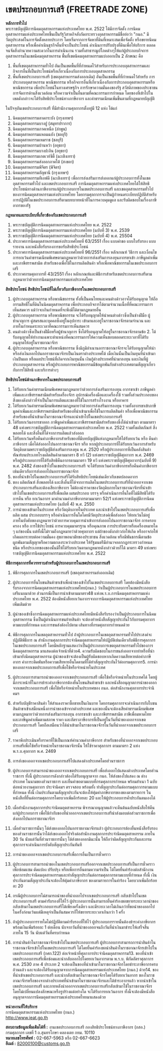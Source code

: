 เขตประกอบการเสรี (FREETRADE ZONE)
====
**หลักการทั่วไป**  
พระราชบัญญัติการนิคมอุตสาหกรรมแห่งประเทศไทย พ.ศ. 2522 ได้มีการจัดตั้ง การนิคมอุตสาหกรรมแห่งประเทศไทยขึ้นเป็นรัฐวิสาหกิจสังกัดกระทรวงอุตสาหกรรมมีชื่อย่อว่า "กนอ." มีวัตถุประสงค์ในการจัดตั้งหลายประการ โดยเริ่มจากการจัดหาที่ดินที่เหมาะสมเพื่อจัดตั้ง หรือขยายนิคมอุตสาหกรรม หรือเพื่อดำเนินธุรกิจอื่นที่จะเป็นประโยชน์ ดำเนินการปรับปรุงที่ดินเพื่อให้บริการ ตลอดจนจัดสิ่งอำนวยความสะดวกในการดำเนินงาน รวมทั้งสาธารณูปโภคต่างๆให้แก่ผู้ประกอบกิจการอุตสาหกรรมในเขตนิคมอุตสาหกรรม พื้นที่เขตนิคมอุตสาหกรรมแบ่งออกเป็น 2 ลักษณะ คือ

1.  พื้นที่เขตอุตสาหกรรมทั่วไป อันเป็นเขตพื้นที่ที่กำหนดไว้สำหรับการประกอบอุตสาหกรรมและกิจการอื่นที่เป็นประโยชน์หรือเกี่ยวเนื่องกับการประกอบอุตสาหกรรม
2.  พื้นที่เขตประกอบการเสรี (เขตอุตสาหกรรมส่งออกเดิม) อันเป็นเขตพื้นที่ที่กำหนดไว้สำหรับ การประกอบอุตสาหกรรม พาณิชยกรรม หรือกิจการอื่นที่เกี่ยวเนื่องกับการประกอบอุตสาหกรรมหรือ พาณิชยกรรม เพื่อประโยชน์ในทางเศรษฐกิจ การรักษาความมั่นคงของรัฐ สวัสดิภาพของประชาชน การจัดการด้านสิ่งแวดล้อม หรือความจำเป็นอื่นตามที่คณะกรรมการกำหนด โดยของที่เข้าไปในเขตดังกล่าวจะได้รับสิทธิประโยชน์ทางภาษีอากร และค่าธรรมเนียมเพิ่มขึ้นตามที่กฎหมายบัญญัติ

ในปัจจุบันเขตประกอบการเสรี ที่มีสำนักงานศุลกากรตั้งอยู่มี 12 แห่ง ได้แก่

1.  นิคมอุตสาหกรรมลาดกระบัง (กรุงเทพฯ)
2.  นิคมอุตสาหกรรมบางปู (สมุทรปราการ)
3.  นิคมอุตสาหกรรมภาคเหนือ (ลำพูน)
4.  นิคมอุตสาหกรรมแหลมฉบัง (ชลบุรี)
5.  นิคมอุตสาหกรรมเหมราช (ชลบุรี)
6.  นิคมอุตสาหกรรมบ้านหว้า (อยุธยา)
7.  นิคมอุตสาหกรรมบางปะอิน (อยุธยา)
8.  นิคมอุตสาหกรรมเกตเวย์ซิตี้ (ฉะเชิงเทรา)
9.  นิคมอุตสาหกรรมส่งออกภาคใต้ (สงขลา)
10.  นิคมอุตสาหกรรมพิจิตร (พิจิตร)
11.  นิคมอุตสาหกรรมอัญธานี (กรุงเทพฯ)
12.  นิคมอุตสาหกรรมทีเอฟดี (ฉะเชิงเทรา)
เพื่อการส่งเสริมการส่งออกแก่ผู้ประกอบการทั้งในเขตอุตสาหกรรมทั่วไป และเขตประกอบการเสรี การนิคมอุตสาหกรรมแห่งประเทศไทยได้ให้สิทธิประโยชน์ทางด้านภาษีอากรแก่ผู้ประกอบการในเขตประกอบการเสรี และเขตอุตสาหกรรมทั่วไปของการนิคมอุตสาหกรรมแห่งประเทศไทย โดยกรมศุลกากรจะเป็นผู้กำหนดระเบียบปฏิบัติสำหรับการปฏิบัติในเขตประกอบการเสรีตามบทบาทหน้าที่ในการควบคุมดูแล และรับผิดชอบในเรื่องภาษีอากรของรัฐ

  
**กฎหมายและระเบียบที่เกี่ยวข้องกับเขตประกอบการเสรี**

1.  พระราชบัญญัติการนิคมอุตสาหกรรมแห่งประเทศไทย พ.ศ. 2522
2.  พระราชบัญญัติการนิคมอุตสาหกรรมแห่งประเทศไทย (ฉบับที่ 3) พ.ศ. 2539
3.  พระราชบัญญัติการนิคมอุตสาหกรรมแห่งประเทศไทย (ฉบับที่ 4) พ.ศ. 25504
4.  ประกาศการนิคมอุตสาหกรรมแห่งประเทศไทยที่ 63/2551 เรื่อง แบบคำขอ แบบใบรับรอง แบบรายงาน และหนังสือรับรองการขอรับสิทธิประโยชน์
5.  ประกาศการนิคมอุตสาหกรรมแห่งประเทศไทยที่ 96/2551 เรื่อง หลักเกณฑ์ วิธีการ และเงื่อนไขการยกเว้นค่าธรรมเนียมพิเศษตามกฎหมายว่าด้วยการส่งเสริมการลงทุนอากรขาเข้า ภาษีมูลค่าเพิ่ม และภาษีสรรพสามิต สำหรับของเพื่อใช้ในการผลิตสินค้า หรือเพื่อพาณิชยกรรมในเขตประกอบการเสรี
6.  ประกาศกรมศุลกากรที่ 43/2551 เรื่อง หลักเกณฑ์และพิธีการสำหรับเขตประกอบการเสรีตามกฎหมายว่าด้วยการนิคมอุตสาหกรรมแห่งประเทศไทย

  
**สิทธิประโยชน์ สิทธิประโยชน์ที่ไม่เกี่ยวกับภาษีอากรในเขตประกอบการเสรี**

1.  ผู้ประกอบอุตสาหกรรม หรือพาณิชยกรรม ทั้งที่เป็นคนไทยและคนต่างด้าวอาจได้รับอนุญาต ให้ถือกรรมสิทธิ์ในที่ดินในนิคมอุตสาหกรรม เพื่อประกอบกิจการได้ตามจำนวนเนื้อที่ที่คณะกรรมการเห็นสมควร แม้ว่าจะเกินกำหนดที่จะพึงมีได้ตามกฎหมายอื่น
2.  ผู้ประกอบอุตสาหกรรม หรือพาณิชยกรรม จะได้รับอนุญาตให้นำคนต่างด้าวซึ่งเป็นช่างฝีมือ ผู้ชำนาญการ คู่สมรสและบุคคลซึ่งอยู่ในอุปการะ เข้ามาและอยู่ในราชอาณาจักรตามจำนวน และภายในกำหนดระยะเวลาที่คณะกรรมการเห็นสมควร
3.  คนต่างด้าวซึ่งเป็นช่างฝีมือหรือผู้ชำนาญการ ซึ่งได้รับอนุญาตให้อยู่ในราชอาณาจักรตามข้อ 2. ได้รับอนุญาตให้ทำงานเฉพาะตำแหน่งที่คณะกรรมการให้ความเห็นชอบตลอดระยะเวลาที่ได้รับอนุญาตให้อยู่ในราชอาณาจักร
4.  ผู้ประกอบอุตสาหกรรม หรือพาณิชยกรรม ซึ่งมิภูมิลำเนานอกราชอาณาจักรจะได้รับอนุญาตให้นำหรือส่งเงินออกไปนอกราชอาณาจักรเป็นเงินตราต่างประเทศได้ เมื่อเงินนั้นเป็นเงินทุนที่นำเข้ามา เงินปันผล หรือผลประโยชน์ที่เกิดจากเงินทุนนั้น เงินกู้ต่างประเทศที่นำมาลงทุน และเงินที่ผู้ประกอบอุตสาหกรรม หรือผู้ประกอบการพาณิชยกรรมมีข้อผูกพันกับต่างประเทศตามสัญญาเกี่ยวกับการใช้สิทธิ และบริการต่างๆ

  
**สิทธิประโยชน์ด้านภาษีอากรในเขตประกอบการเสรี**

1.  ได้รับยกเว้นค่าธรรมเนียมพิเศษตามกฎหมายว่าด้วยการส่งเสริมการลงทุน อากรขาเข้า ภาษีมูลค่าเพิ่มและภาษีสรรพสามิตสำหรับเครื่องจักร อุปกรณ์เครื่องมือและเครื่องใช้ รวมทั้งส่วนประกอบของสิ่งของดังกล่าวที่จำเป็นในการผลิตและของที่ใช้ในการสร้างโรงงาน หรืออาคาร
2.  ได้รับยกเว้นค่าธรรมเนียมพิเศษตามกฎหมายว่าด้วยการส่งเสริมการลงทุน รวมทั้งอากรขาเข้าภาษีมูลค่าเพิ่มและภาษีสรรพสามิตสำหรับของที่นำเข้ามาเพื่อใช้ในการผลิตสินค้า หรือเพื่อพาณิชยกรรมสำหรับของที่นำเข้ามาในราชอาณาจักรและนำเข้าไปในเขตประกอบการเสรี
3.  ได้รับยกเว้นอากรขาออก ภาษีมูลค่าเพิ่มและภาษีสรรพสามิตสำหรับของซึ่งได้นำเข้ามา ตามมาตรา 48 แห่งพระราชบัญญัติการนิคมอุตสาหกรรมแห่งประเทศไทย พ.ศ. 2522 รวมทั้งผลิตภัณฑ์ สิ่งพลอยได้ และสิ่งอื่นที่ได้จากการผลิตแล้วส่งออก
4.  ได้รับยกเว้นหรือคืนค่าภาษีอากรสำหรับของที่มีบทบัญญัติแห่งกฎหมายให้ได้รับยกเว้น หรือ คืนค่าภาษีอากร เมื่อได้ส่งออกไปนอกราชอาณาจักร หรือ หากผู้ประกอบการที่ได้รับยกเว้นอากรสำหรับวัตถุดิบตามพระราชบัญญัติส่งเสริมการลงทุน พ.ศ. 2520 หรือผู้ประกอบการที่เป็นคลังสินค้าทัณฑ์บนประเภทโรงผลิตสินค้าตามมาตรา 8 ทวิ (2) แห่งพระราชบัญญัติศุลกากร พ.ศ. 2469 หรือผู้ประกอบการที่ได้รับสิทธิคืนอากรตามมาตรา 19 ทวิ แห่งพระราชบัญญัติศุลกากร(ฉบับที่ 9) พ.ศ. 2482 ส่งของเข้าไปในเขตประกอบการเสรี จะได้รับยกเว้นค่าภาษีอากรหรือคืนค่าภาษีอากรเช่นเดียวกับการส่งออกไปนอกราชอาณาจักร
5.  ของที่นำเข้าไปในเขตประกอบการเสรีได้รับสิทธิประโยชน์เช่นเดียวกับเขตปลอดอากร
6.  ของ ผลิตภัณฑ์ สิ่งพลอยได้ และสิ่งอื่นที่ได้จากการผลิตในเขตประกอบการเสรีที่นำออกจากเขตประกอบการเสรีและต้องเสียภาษีอากร ไม่ต้องนำราคาของวัตถุดิบภายในราชอาณาจักรที่นำเข้าเข้าไปในเขตประกอบการเสรีเพื่อผลิต ผสมประกอบ บรรจุ หรือดำเนินการอื่นใดที่ไม่มีสิทธิได้รับการคืน หรือ ยกเว้นอากร มาคำนวณค่าภาษีอากรตามมาตรา 52/1 แห่งพระราชบัญญัติการนิคมอุตสาหกรรมแห่งประเทศไทย (ฉบับที่ 4) พ.ศ. 2550
7.  การนำของเข้ามาในประเทศ หรือวัตถุดิบภายในประเทศ และนำเข้าไปในเขตประกอบการเสรีเพื่อผลิต ผสม ประกอบบรรจุ หรือดำเนินการอื่นใดโดยมีวัตถุประสงค์เพื่อส่งออก ให้ยกเว้นไม่อยู่ภายในบังคับของกฎหมายว่าด้วยการควบคุมการนำเข้าการส่งออกไปนอกราชอาณาจักร การครอบครอง หรือ การใช้ประโยชน์ การควบคุมมาตรฐาน หรือคุณภาพ การประทับตราหรือเครื่องหมายใด ๆ แก่ของนั้น แต่ทั้งนี้ไม่รวมถึงกฎหมายว่าด้วยศุลกากร แต่ถ้าของดังกล่าวก่อให้เกิด หรืออาจก่อให้เกิดผลกระทบต่อความมั่นคง สุขภาพอนามัยของประชาชน สิ่งแวดล้อม หรือมีพันธกรณีตามข้อผูกพันตามสัญญาหรือความตกลงระหว่างประเทศ ให้รัฐมนตรีมีอำนาจออกกฎกระทรวงกำหนดชนิด หรือประเภทของของนั้นมิให้ได้รับยกเว้นตามกฎหมายดังกล่าวด้วยก็ได้ มาตรา 49 แห่งพระราชบัญญัติการนิคมอุตสาหกรรมแห่งประเทศไทย พ.ศ. 2522

  
**พิธีการศุลกากรที่ควรทราบสำหรับผู้ประกอบการในเขตประกอบการเสรี**

1.  พิธีการศุลกากรในเขตประกอบการเสรี (เขตอุตสาหกรรมส่งออกเดิม)

1.  ผู้ประกอบการยื่นใบขนสินค้าขาเข้าเพื่อนำของเข้าไปในเขตประกอบการเสรี โดยต้องมีหนังสือรับรองจากการนิคมอุตสาหกรรมแห่งประเทศไทย(กนอ.) ว่าเป็นผู้ประกอบการในเขตประกอบการเสรีแนบมาด้วย ส่วนกรณีเป็นการนำเข้าตามมาตรา48 แห่งพ.ร.บ.การนิคมอุตสาหกรรมแห่งประเทศไทย พ.ศ. 2522 ต้องมีหนังสือยกเว้นอากรจากการนิคมอุตสาหกรรมแห่งประเทศไทยเพิ่มเติมด้วย
2.  ผู้นำของเข้าซึ่งการนิคมอุตสาหกรรมแห่งประเทศไทยมีหนังสือรับรองว่าเป็นผู้ประกอบการในนิคมอุตสาหกรรม ซึ่งเป็นผู้ดำเนินการขนย้ายสินค้า จะต้องทำหนังสือสัญญาประกันไว้กับกรมศุลกากรตามแบบที่กำหนด และการขนส่งต้องไปตาม เส้นทางที่กรมศุลกากรกำหนดด้วย

3.  พิธีการศุลกากรในเขตอุตสาหกรรมทั่วไป
ถ้าผู้ประกอบการในเขตอุตสาหกรรมทั่วไปประสงค์จะปฏิบัติพิธีการ ณ สำนักงานศุลกากรประจำนิคมอุตสาหกรรมให้ปฏิบัติเช่นเดียวกับพิธีการศุลกากรในเขตประกอบการเสรี โดยมีหลักฐานแสดงว่าเป็นผู้ประกอบการเขตอุตสาหกรรมทั่วไปของการนิคมอุตสาหกรรม มาแสดงต่อเจ้าหน้าที่ด้วย4.  ความรับผิดชอบในการขนส่งออกจากท่าหรือที่นำเข้ามายังนิคมอุตสาหกรรม
ผู้นำของเข้าจะต้องเป็นผู้รับผิดชอบหากเกิดความเสียหายต่อค่าภาษีอากร ค่าภาระติดพันหรือความเสียหายอื่นใดตามที่ได้ทำสัญญาประกันไว้ต่อกรมศุลกากร5.  การนำของออกจากเขตประกอบการเสรีเพื่อใช้หรือจำหน่ายในประเทศ

1.  ผู้ประกอบการสามารถนำของออกจากเขตประกอบการเสรี เพื่อใช้หรือจำหน่ายในประเทศได้ โดยผู้มีภาระหน้าที่ในการชำระค่าภาษีอากรต้องยื่นใบขนสินค้าขาเข้า และหนังสืออนุญาตการนำของออกจากเขตประกอบการเสรี เพื่อใช้หรือจำหน่ายในประเทศของ กนอ. ต่อสำนักงานศุลกากรประจำนิคมฯ
2.  สำหรับบัญชีราคาสินค้า ให้สำแดงราคาซื้อขายเป็นเงินบาท โดยกรมศุลกากรจะดำเนินการกับใบขนสินค้าขาเข้าเสมือนหนึ่งการนำของเข้าจากต่างประเทศ และของนั้นจะต้องเสียค่าธรรมเนียมพิเศษตามกฎหมายว่าด้วยการส่งเสริมการลงทุน อากรขาเข้า และภาษีสรรพสามิต ภาษีเพื่อมหาดไทย และภาษีมูลค่าเพิ่มตามสภาพ ราคา และอัตราภาษีอากรที่เป็นอยู่ในวันที่นำของออกจากเขตประกอบการเสรี โดยถือเสมือนว่าได้นำเข้ามาในราชอาณาจักรในวันที่นำออกจากเขตประกอบการเสรี
3.  ราคาพึงประเมินหรือราคาที่ใช้เป็นเกณฑ์คำนวณค่าภาษีอากร สำหรับของที่นำออกจากเขตประกอบการเสรีเพื่อใช้หรือจำหน่ายในราชอาณาจักรนั้น ให้ใช้ราคาศุลกากร ตามมาตรา 2 แห่ง พ.ร.บ.ศุลกากร พ.ศ. 2469

7.  การส่งของออกจากเขตประกอบการเสรีไปแสดงต่างประเทศโดยส่วนราชการ

1.  ผู้ประกอบการสามารถนำของออกจากเขตประกอบการเสรี เพื่อส่งออกไปแสดงต่างประเทศโดยส่วนราชการ ทั้งนี้ ผู้ประกอบการดังกล่าวต้องได้รับอนุญาตจาก กนอ. ให้ส่งของไปแสดง ณ ต่างประเทศ ในนามของส่วนราชการ และยื่นคำขอตามแบบที่กรมศุลกากรกำหนด พร้อมสำเนา 1 ฉบับ ต่อหน่วยงานศุลกากร ประจำนิคมฯ ตรวจสอบ พร้อมทั้ง ทำสัญญาประกันต่อกรมศุลกากรตามแบบที่กำหนด ทั้งนี้ เงินประกันตามสัญญาประกันจะต้องให้คุ้มค่าภาษีอากรของของตามรายการ ในหนังสือที่ยื่นต่อกรมศุลกากรโดยบวกเพิ่มอีกร้อยละ 20 และให้ผู้ประกอบการค้ำประกันตนเองได้
2.  เมื่อสำนักงานศุลกากรประจำนิคมอุตสาหกรรม พิจารณาอนุญาตแล้วจะคืนต้นฉบับหนังสือให้คืนแก่ผู้ประกอบการ เพื่อใช้กำกับของที่นำออกจากเขตประกอบการเสรีนำส่งมอบต่อส่วนราชการเพื่อส่งออกไปนอกราชอาณาจักร
3.  เมื่อส่วนราชการนั้นๆ ได้ส่งของออกไปนอกราชอาณาจักรแล้ว ผู้ประกอบการต้องยื่นหนังสือรับรองของส่วนราชการนั้นว่าได้ส่งของออกไปจริงต่อสำนักงานศุลกากรประจำนิคมอุตสาหกรรม ภายใน 30 วัน นับแต่วันที่ส่วนราชการนั้นๆ ได้ส่งของออกมิฉะนั้น ให้ถือว่าผิดสัญญาประกันและกรมศุลกากรจะดำเนินการบังคับสัญญาประกันทันที

9.  การนำของออกจากเขตประกอบการเสรีเพื่อการอื่นเป็นการชั่วคราว

1.  ผู้ประกอบการสามารถนำของในเขตประกอบการเสรีออกจากเขตประกอบการเสรีเป็นการชั่วคราว เพื่อซ่อมแซม ดัดแปลง ปรับปรุง หรือเพื่อการอื่นตามความจำเป็น ได้โดยยื่นคำร้องต่อสำนักงานศุลกากรประจำนิคมอุตสาหกรรมและทำสัญญาประกันต่อกรมศุลกากรตามแบบที่กำหนด ทั้งนี้ เงินประกันตามสัญญาประกันจะต้องให้คุ้มค่าภาษีอากร ของตามรายการในคำร้อง โดยบวกเพิ่มอีกร้อยละ 20
2.  กรณีผู้ประกอบการไม่สามารถนำของที่นำออกไปจากเขตประกอบการเสรี กลับเข้าไปในเขตประกอบการเสรี ตามคำรับรองที่ให้ไว้ ผู้ประกอบการนั้นสามารถยื่นคำร้องขอขยายระยะเวลานำของกลับเข้ามาในเขตประกอบการเสรีได้เพียงครั้งเดียว และมีระยะเวลาไม่เกินกว่าที่ขอนำของออกไปในครั้งก่อนเว้นแต่มีเหตุจำเป็นอันสมควรก็ให้ขยายระยะเวลาเกินกว่า 1 ครั้ง
3.  ถ้าผู้ประกอบการรายใดไม่ปฏิบัติตามคำรับรองที่ให้ไว้ ผู้ประกอบการรายนั้นต้องชำระค่าภาษีอากรพร้อมเงินเพิ่มร้อยละ 1 ต่อเดือน นับจากวันที่นำของออกจนถึงวันที่นำเงินมาชำระให้เสร็จสิ้นภายใน 15 วัน นับแต่วันที่ครบกำหนด

  
12.  การนำสินค้าในราชอาณาจักรเข้าไปในเขตประกอบการเสรี
ผู้ประกอบการสามารถการนำสินค้าในราชอาณาจักรเข้าไปในเขตประกอบการเสรี ได้โดยยื่นคำร้องขอนำสินค้าในราชอาณาจักรเข้าไปในเขตประกอบการเสรี (กศก.122) ต่อเจ้าหน้าที่ศุลกากรประจำนิคมอุตสาหกรรม13.  ของที่นำเข้าเขตประกอบการเสรีเพื่อซ่อมและนำกลับออกไปโดยยกเว้นอากรตาม พ.ร.บ. พิกัดอัตราศุลกากร พ.ศ. 2530 ภาค 4 ประเภท 2
จะต้องเป็นของที่นำเข้ามาในราชอาณาจักรโดยชำระภาษีอากรครบถ้วนแล้ว และจะต้องได้รับอนุญาตจากการนิคมอุตสาหกรรมแห่งประเทศไทย (กนอ.) ด้วย14.  ของที่นำเข้าเขตประกอบการเสรี และนำกลับเข้ามาในราชอาณาจักรโดยได้รับยกเว้นอากร
ของในราชอาณาจักรหรือของจากต่างประเทศที่นำเข้ามาในราชอาณาจักรและได้ชำระอากรแล้ว หากนำเข้าในเขตประกอบการเสรี และภายหลังนำออกจากเขตประกอบการเสรีกลับเข้ามาใช้ในราชอาณาจักร โดยไม่เปลี่ยนแปลงลักษณะหรือรูปร่างแต่อย่างใด จะได้รับการยกเว้นอากร ทั้งนี้จะต้องมีหนังสืออนุญาตจากการนิคมอุตสาหกรรมแห่งประเทศไทยมาแสดงด้วย

**หน่วยงานที่ให้บริการ**  
การนิคมอุตสาหกรรมแห่งประเทศไทย (กนอ.)  
http://www.ieat.go.th

**สอบถามข้อมูลเพิ่มเติมได้ที่ :** งานเขตประกอบการเสรี กองสิทธิประโยชน์ทางภาษีอากร (กสอ.)  
กรมศุลกากร เลขที่ 1 ถ.สุนทรโกษา คลองเตย กทม. 10110  
**หมายเลขโทรศัพท์ :** 02-667-5963 หรือ 02-667-6623  
**อีเมล์ :** 82000100@customs.go.th
<!--stackedit_data:
eyJoaXN0b3J5IjpbNTE4ODMyMDE5XX0=
-->